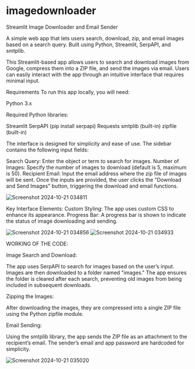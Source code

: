 # imagedownloader

Streamlit Image Downloader and Email Sender 

A simple web app that lets users search, download, zip, and email images based on a search query. Built using Python, Streamlit, SerpAPI, and smtplib.

This Streamlit-based app allows users to search and download images from Google, compress them into a ZIP file, and send the images via email. Users can easily interact with the app through an intuitive interface that requires minimal input.



Requirements
To run this app locally, you will need:

Python 3.x

Required Python libraries:

Streamlit
SerpAPI (pip install serpapi)
Requests
smtplib (built-in)
zipfile (built-in)

The interface is designed for simplicity and ease of use. The sidebar contains the following input fields:

Search Query: Enter the object or term to search for images.
Number of Images: Specify the number of images to download (default is 5, maximum is 50).
Recipient Email: Input the email address where the zip file of images will be sent.
Once the inputs are provided, the user clicks the "Download and Send Images" button, triggering the download and email functions.

![Screenshot 2024-10-21 034811](https://github.com/user-attachments/assets/c6e4574c-3a2d-4d1f-9f79-8b12cff4bb18)

Key Interface Elements:
Custom Styling: The app uses custom CSS to enhance its appearance.
Progress Bar: A progress bar is shown to indicate the status of image downloading and sending.


![Screenshot 2024-10-21 034856](https://github.com/user-attachments/assets/bbfefcd6-2003-4248-a7eb-4125a5ea7086)
![Screenshot 2024-10-21 034933](https://github.com/user-attachments/assets/b3c6ee23-4f42-4e5d-bc64-a4b144ae7f2f)

WORKING OF THE CODE:

Image Search and Download:

The app uses SerpAPI to search for images based on the user’s input.
Images are then downloaded to a folder named "images."
The app ensures the folder is cleared after each search, preventing old images from being included in subsequent downloads.

Zipping the Images:

After downloading the images, they are compressed into a single ZIP file using the Python zipfile module.

Email Sending:

Using the smtplib library, the app sends the ZIP file as an attachment to the recipient’s email. The sender’s email and app password are hardcoded for simplicity.


![Screenshot 2024-10-21 035020](https://github.com/user-attachments/assets/63aa5a76-51ae-4174-ad09-816c0a27f08b)


